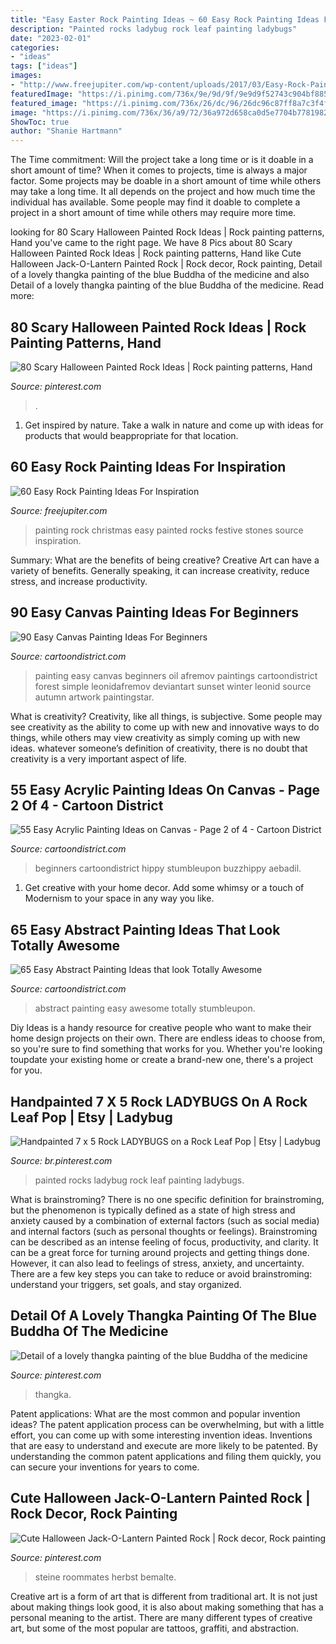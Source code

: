 ```yaml
---
title: "Easy Easter Rock Painting Ideas ~ 60 Easy Rock Painting Ideas For Inspiration"
description: "Painted rocks ladybug rock leaf painting ladybugs"
date: "2023-02-01"
categories:
- "ideas"
tags: ["ideas"]
images:
- "http://www.freejupiter.com/wp-content/uploads/2017/03/Easy-Rock-Painting-Ideas-4-1.jpg"
featuredImage: "https://i.pinimg.com/736x/9e/9d/9f/9e9d9f52743c904bf88544329e41d223.jpg"
featured_image: "https://i.pinimg.com/736x/26/dc/96/26dc96c87ff8a7c3f4fe2d318243a0b3.jpg"
image: "https://i.pinimg.com/736x/36/a9/72/36a972d658ca0d5e7704b77819821f9e.jpg"
ShowToc: true
author: "Shanie Hartmann"
---
```



The Time commitment: Will the project take a long time or is it doable in a short amount of time?
When it comes to projects, time is always a major factor. Some projects may be doable in a short amount of time while others may take a long time. It all depends on the project and how much time the individual has available. Some people may find it doable to complete a project in a short amount of time while others may require more time.

	

		
looking for 80 Scary Halloween Painted Rock Ideas | Rock painting patterns, Hand you've came to the right page. We have 8 Pics about 80 Scary Halloween Painted Rock Ideas | Rock painting patterns, Hand like Cute Halloween Jack-O-Lantern Painted Rock | Rock decor, Rock painting, Detail of a lovely thangka painting of the blue Buddha of the medicine and also Detail of a lovely thangka painting of the blue Buddha of the medicine. Read more:
		
    
## 80 Scary Halloween Painted Rock Ideas | Rock Painting Patterns, Hand

<img loading=lazy src="https://i.pinimg.com/736x/fc/a4/a6/fca4a69643f289fd18f16ffaecdf641e.jpg" onerror="this.onerror=null;this.src='https://tse2.mm.bing.net/th?id=OIP.3TT3yQW34a-9ROJnz3FQ-QHaJ3&amp;pid=15.1';" alt="80 Scary Halloween Painted Rock Ideas | Rock painting patterns, Hand">

_Source: pinterest.com_

>. 

	

1. Get inspired by nature. Take a walk in nature and come up with ideas for products that would beappropriate for that location.

    
## 60 Easy Rock Painting Ideas For Inspiration

<img loading=lazy src="http://www.freejupiter.com/wp-content/uploads/2017/03/Easy-Rock-Painting-Ideas-4-1.jpg" onerror="this.onerror=null;this.src='https://tse1.mm.bing.net/th?id=OIP.V85aPSyfYXkfqtX3OSHXGwHaLH&amp;pid=15.1';" alt="60 Easy Rock Painting Ideas For Inspiration">

_Source: freejupiter.com_

>painting rock christmas easy painted rocks festive stones source inspiration. 

	

Summary: What are the benefits of being creative?
Creative Art can have a variety of benefits. Generally speaking, it can increase creativity, reduce stress, and increase productivity.

    
## 90 Easy Canvas Painting Ideas For Beginners

<img loading=lazy src="http://www.cartoondistrict.com/wp-content/uploads/2017/06/Easy-Canvas-Painting-Ideas-For-Beginners0121.jpg" onerror="this.onerror=null;this.src='https://tse1.mm.bing.net/th?id=OIP.VFeVfGBtVk_imz1mTnhccwHaJ7&amp;pid=15.1';" alt="90 Easy Canvas Painting Ideas For Beginners">

_Source: cartoondistrict.com_

>painting easy canvas beginners oil afremov paintings cartoondistrict forest simple leonidafremov deviantart sunset winter leonid source autumn artwork paintingstar. 

	

What is creativity?
Creativity, like all things, is subjective. Some people may see creativity as the ability to come up with new and innovative ways to do things, while others may view creativity as simply coming up with new ideas. whatever someone’s definition of creativity, there is no doubt that creativity is a very important aspect of life.

    
## 55 Easy Acrylic Painting Ideas On Canvas - Page 2 Of 4 - Cartoon District

<img loading=lazy src="http://www.cartoondistrict.com/wp-content/uploads/2019/01/Easy-Acrylic-Painting-Ideas-on-Canvas00002.jpg" onerror="this.onerror=null;this.src='https://tse2.mm.bing.net/th?id=OIP.XlsebaWs21K3j4kbtLIsVgHaLD&amp;pid=15.1';" alt="55 Easy Acrylic Painting Ideas on Canvas - Page 2 of 4 - Cartoon District">

_Source: cartoondistrict.com_

>beginners cartoondistrict hippy stumbleupon buzzhippy aebadil. 

	

1. Get creative with your home decor. Add some whimsy or a touch of Modernism to your space in any way you like. 

    
## 65 Easy Abstract Painting Ideas That Look Totally Awesome

<img loading=lazy src="http://www.cartoondistrict.com/wp-content/uploads/2017/05/Easy-Abstract-Painting-Ideas37.jpg" onerror="this.onerror=null;this.src='https://tse3.mm.bing.net/th?id=OIP.Q-Qz5tIBlcMMBTShQnF-HgHaKV&amp;pid=15.1';" alt="65 Easy Abstract Painting Ideas that look Totally Awesome">

_Source: cartoondistrict.com_

>abstract painting easy awesome totally stumbleupon. 

	

Diy Ideas is a handy resource for creative people who want to make their home design projects on their own. There are endless ideas to choose from, so you're sure to find something that works for you. Whether you're looking toupdate your existing home or create a brand-new one, there's a project for you.

    
## Handpainted 7 X 5 Rock LADYBUGS On A Rock Leaf Pop | Etsy | Ladybug

<img loading=lazy src="https://i.pinimg.com/736x/36/a9/72/36a972d658ca0d5e7704b77819821f9e.jpg" onerror="this.onerror=null;this.src='https://tse4.mm.bing.net/th?id=OIP.Q0SuOt2dm5j_Wc3Du-ykQQHaJ4&amp;pid=15.1';" alt="Handpainted 7 x 5 Rock LADYBUGS on a Rock Leaf Pop | Etsy | Ladybug">

_Source: br.pinterest.com_

>painted rocks ladybug rock leaf painting ladybugs. 

	

What is brainstroming?
There is no one specific definition for brainstroming, but the phenomenon is typically defined as a state of high stress and anxiety caused by a combination of external factors (such as social media) and internal factors (such as personal thoughts or feelings). Brainstroming can be described as an intense feeling of focus, productivity, and clarity. It can be a great force for turning around projects and getting things done. However, it can also lead to feelings of stress, anxiety, and uncertainty. There are a few key steps you can take to reduce or avoid brainstroming: understand your triggers, set goals, and stay organized.

    
## Detail Of A Lovely Thangka Painting Of The Blue Buddha Of The Medicine

<img loading=lazy src="https://i.pinimg.com/736x/26/dc/96/26dc96c87ff8a7c3f4fe2d318243a0b3.jpg" onerror="this.onerror=null;this.src='https://tse4.mm.bing.net/th?id=OIP.3ylporVR_GtHFKvky7FjlwHaL6&amp;pid=15.1';" alt="Detail of a lovely thangka painting of the blue Buddha of the medicine">

_Source: pinterest.com_

>thangka. 

	

Patent applications: What are the most common and popular invention ideas?
The patent application process can be overwhelming, but with a little effort, you can come up with some interesting invention ideas. Inventions that are easy to understand and execute are more likely to be patented. By understanding the common patent applications and filing them quickly, you can secure your inventions for years to come.

    
## Cute Halloween Jack-O-Lantern Painted Rock | Rock Decor, Rock Painting

<img loading=lazy src="https://i.pinimg.com/736x/9e/9d/9f/9e9d9f52743c904bf88544329e41d223.jpg" onerror="this.onerror=null;this.src='https://tse4.mm.bing.net/th?id=OIP.RY_jtu1MotG6Y1pUIk1ICwHaJ3&amp;pid=15.1';" alt="Cute Halloween Jack-O-Lantern Painted Rock | Rock decor, Rock painting">

_Source: pinterest.com_

>steine roommates herbst bemalte. 

	

Creative art is a form of art that is different from traditional art. It is not just about making things look good, it is also about making something that has a personal meaning to the artist. There are many different types of creative art, but some of the most popular are tattoos, graffiti, and abstraction.

